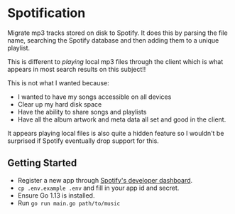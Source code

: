 # Spotification

Migrate mp3 tracks stored on disk to Spotify. It does this by parsing the file name, searching the Spotify database and then adding them to a unique playlist.

This is different to _playing_ local mp3 files through the client which is what appears in most search results on this subject!!

This is not what I wanted because:

- I wanted to have my songs accessible on all devices
- Clear up my hard disk space
- Have the ability to share songs and playlists
- Have all the album artwork and meta data all set and good in the client.

It appears playing local files is also quite a hidden feature so I wouldn't be surprised if Spotify eventually drop support for this.

## Getting Started

- Register a new app through [Spotify's developer dashboard](https://developer.spotify.com/dashboard/applications).
- `cp .env.example .env` and fill in your app id and secret.
- Ensure Go 1.13 is installed.
- Run `go run main.go path/to/music`
